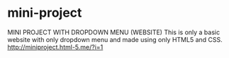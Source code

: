 # mini-project
MINI PROJECT WITH DROPDOWN MENU (WEBSITE)
This is only a basic website with only dropdown menu and made using only HTML5 and CSS.
http://miniproject.html-5.me/?i=1